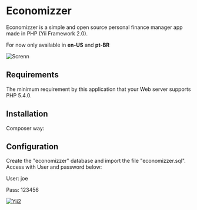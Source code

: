Economizzer
=================================

Economizzer is a simple and open source personal finance manager app made in PHP (Yii Framework 2.0).

For now only available in **en-US** and **pt-BR**

![Screnn](https://raw.github.com/gugoan/economizzer/master/web/images/screen.png)



Requirements
------------

The minimum requirement by this application that your Web server supports PHP 5.4.0.


Installation
------------

Composer way:


Configuration
-------------

Create the "economizzer" database and import the file "economizzer.sql".
Access with User and password below:

User: joe

Pass: 123456


[![Yii2](https://img.shields.io/badge/Powered_by-Yii_Framework-green.svg?style=flat)](http://www.yiiframework.com/)
